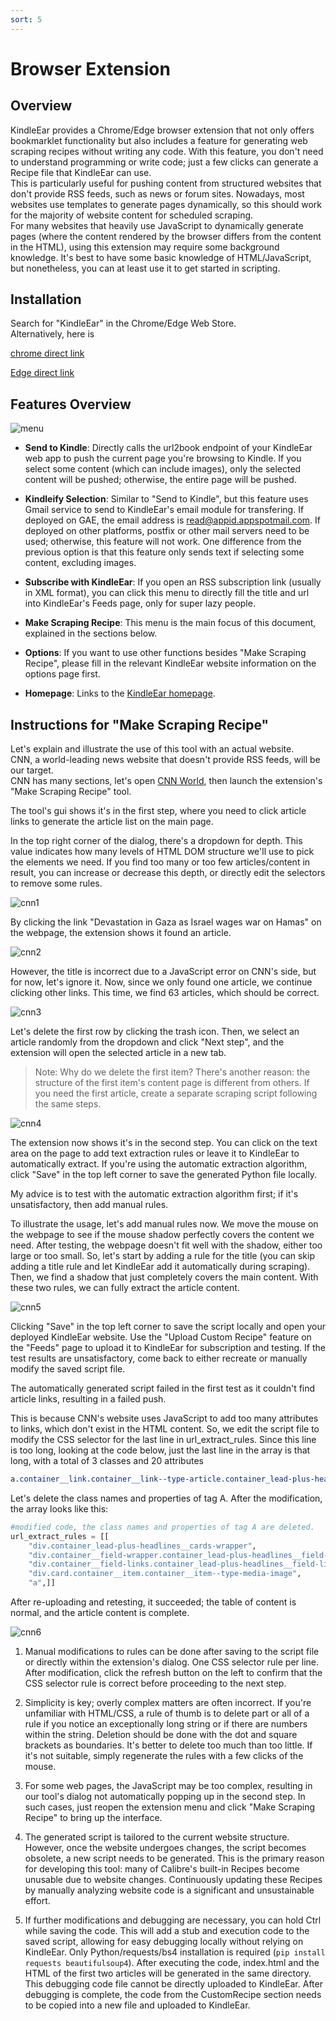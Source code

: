 ```yaml
---
sort: 5
---
```

# Browser Extension

## Overview
KindleEar provides a Chrome/Edge browser extension that not only offers bookmarklet functionality but also includes a feature for generating web scraping recipes without writing any code. With this feature, you don't need to understand programming or write code; just a few clicks can generate a Recipe file that KindleEar can use.    
This is particularly useful for pushing content from structured websites that don't provide RSS feeds, such as news or forum sites. Nowadays, most websites use templates to generate pages dynamically, so this should work for the majority of website content for scheduled scraping.    
For many websites that heavily use JavaScript to dynamically generate pages (where the content rendered by the browser differs from the content in the HTML), using this extension may require some background knowledge. It's best to have some basic knowledge of HTML/JavaScript, but nonetheless, you can at least use it to get started in scripting.    



## Installation
Search for "KindleEar" in the Chrome/Edge Web Store.     
Alternatively, here is     

[chrome direct link](https://chromewebstore.google.com/detail/kindleear/hjgdeckkpbdndigjkdlloacphoednmln)     

[Edge direct link](
https://microsoftedge.microsoft.com/addons/detail/kbenhnoknpimfepkkngagppiebjgfokp)    




## Features Overview

![menu](https://raw.githubusercontent.com/cdhigh/KindleEar/master/docs/images/extension_menu.png)

* **Send to Kindle**: Directly calls the url2book endpoint of your KindleEar web app to push the current page you're browsing to Kindle. If you select some content (which can include images), only the selected content will be pushed; otherwise, the entire page will be pushed.    

* **Kindleify Selection**: Similar to "Send to Kindle", but this feature uses Gmail service to send to KindleEar's email module for transfering. If deployed on GAE, the email address is read@appid.appspotmail.com. If deployed on other platforms, postfix or other mail servers need to be used; otherwise, this feature will not work. One difference from the previous option is that this feature only sends text if selecting some content, excluding images.   

* **Subscribe with KindleEar**: If you open an RSS subscription link (usually in XML format), you can click this menu to directly fill the title and url into KindleEar's Feeds page, only for super lazy people.    

* **Make Scraping Recipe**: This menu is the main focus of this document, explained in the sections below.     

* **Options**: If you want to use other functions besides "Make Scraping Recipe", please fill in the relevant KindleEar website information on the options page first.   

* **Homepage**: Links to the [KindleEar homepage](https://github.com/cdhigh/KindleEar).    




## Instructions for "Make Scraping Recipe"

Let's explain and illustrate the use of this tool with an actual website.    
CNN, a world-leading news website that doesn't provide RSS feeds, will be our target.    
CNN has many sections, let's open [CNN World](https://edition.cnn.com/world), then launch the extension's "Make Scraping Recipe" tool.    

The tool's gui shows it's in the first step, where you need to click article links to generate the article list on the main page.    

In the top right corner of the dialog, there's a dropdown for depth. This value indicates how many levels of HTML DOM structure we'll use to pick the elements we need. If you find too many or too few articles/content in result, you can increase or decrease this depth, or directly edit the selectors to remove some rules.    

![cnn1](https://raw.githubusercontent.com/cdhigh/KindleEar/master/docs/images/cnn1.png)

By clicking the link "Devastation in Gaza as Israel wages war on Hamas" on the webpage, the extension shows it found an article.    

![cnn2](https://raw.githubusercontent.com/cdhigh/KindleEar/master/docs/images/cnn2.png)

However, the title is incorrect due to a JavaScript error on CNN's side, but for now, let's ignore it. Now, since we only found one article, we continue clicking other links. This time, we find 63 articles, which should be correct.    

![cnn3](https://raw.githubusercontent.com/cdhigh/KindleEar/master/docs/images/cnn3.png)

Let's delete the first row by clicking the trash icon. Then, we select an article randomly from the dropdown and click "Next step", and the extension will open the selected article in a new tab.   

> Note: Why do we delete the first item? There's another reason: the structure of the first item's content page is different from others. If you need the first article, create a separate scraping script following the same steps.   

![cnn4](https://raw.githubusercontent.com/cdhigh/KindleEar/master/docs/images/cnn4.png)

The extension now shows it's in the second step. You can click on the text area on the page to add text extraction rules or leave it to KindleEar to automatically extract. If you're using the automatic extraction algorithm, click "Save" in the top left corner to save the generated Python file locally.   

My advice is to test with the automatic extraction algorithm first; if it's unsatisfactory, then add manual rules.    

To illustrate the usage, let's add manual rules now. We move the mouse on the webpage to see if the mouse shadow perfectly covers the content we need. After testing, the webpage doesn't fit well with the shadow, either too large or too small. So, let's start by adding a rule for the title (you can skip adding a title rule and let KindleEar add it automatically during scraping). Then, we find a shadow that just completely covers the main content. With these two rules, we can fully extract the article content.    

![cnn5](https://raw.githubusercontent.com/cdhigh/KindleEar/master/docs/images/cnn5.png)

Clicking "Save" in the top left corner to save the script locally and open your deployed KindleEar website. Use the "Upload Custom Recipe" feature on the "Feeds" page to upload it to KindleEar for subscription and testing. If the test results are unsatisfactory, come back to either recreate or manually modify the saved script file.    

The automatically generated script failed in the first test as it couldn't find article links, resulting in a failed push.    

This is because CNN's website uses JavaScript to add too many attributes to links, which don't exist in the HTML content. So, we edit the script file to modify the CSS selector for the last line in url_extract_rules. Since this line is too long, looking at the code below, just the last line in the array is that long, with a total of 3 classes and 20 attributes
```css
a.container__link.container__link--type-article.container_lead-plus-headlines__link[href][data-link-type][data-zjs][data-zjs-cms_id][data-zjs-canonical_url][data-zjs-zone_id][data-zjs-zone_name][data-zjs-zone_type][data-zjs-zone_position_number][data-zjs-zone_total_number][data-zjs-container_id][data-zjs-container_name][data-zjs-container_type][data-zjs-container_position_number][data-zjs-container_total_number][data-zjs-card_id][data-zjs-card_name][data-zjs-card_type][data-zjs-card_position_number][data-zjs-card_total_number]
```

Let's delete the class names and properties of tag A. After the modification, the array looks like this:   

```python
#modified code, the class names and properties of tag A are deleted.
url_extract_rules = [[
    "div.container_lead-plus-headlines__cards-wrapper",
    "div.container__field-wrapper.container_lead-plus-headlines__field-wrapper",
    "div.container__field-links.container_lead-plus-headlines__field-links",
    "div.card.container__item.container__item--type-media-image",
    "a",]]
```

After re-uploading and retesting, it succeeded; the table of content is normal, and the article content is complete.    

![cnn6](https://raw.githubusercontent.com/cdhigh/KindleEar/master/docs/images/cnn6.png)


1. Manual modifications to rules can be done after saving to the script file or directly within the extension's dialog. One CSS selector rule per line. After modification, click the refresh button on the left to confirm that the CSS selector rule is correct before proceeding to the next step.    

2. Simplicity is key; overly complex matters are often incorrect. If you're unfamiliar with HTML/CSS, a rule of thumb is to delete part or all of a rule if you notice an exceptionally long string or if there are numbers within the string. Deletion should be done with the dot and square brackets as boundaries. It's better to delete too much than too little. If it's not suitable, simply regenerate the rules with a few clicks of the mouse.    

3. For some web pages, the JavaScript may be too complex, resulting in our tool's dialog not automatically popping up in the second step. In such cases, just reopen the extension menu and click "Make Scraping Recipe" to bring up the interface.    

4. The generated script is tailored to the current website structure. However, once the website undergoes changes, the script becomes obsolete, a new script needs to be generated. This is the primary reason for developing this tool: many of Calibre's built-in Recipes become unusable due to website changes. Continuously updating these Recipes by manually analyzing website code is a significant and unsustainable effort.   

5. If further modifications and debugging are necessary, you can hold Ctrl while saving the code. This will add a stub and execution code to the saved script, allowing for easy debugging locally without relying on KindleEar. Only Python/requests/bs4 installation is required (`pip install requests beautifulsoup4`). After executing the code, index.html and the HTML of the first two articles will be generated in the same directory. This debugging code file cannot be directly uploaded to KindleEar. After debugging is complete, the code from the CustomRecipe section needs to be copied into a new file and uploaded to KindleEar.    
